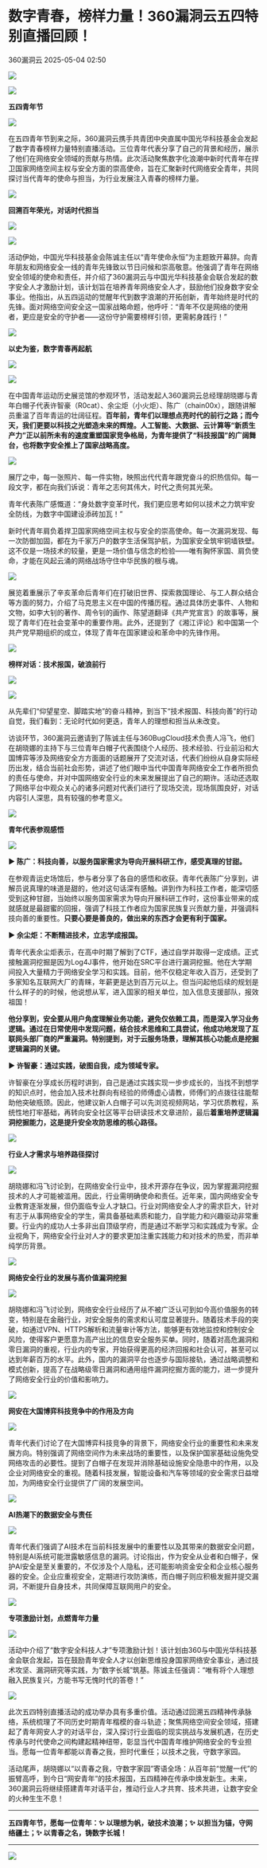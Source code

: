 #  数字青春，榜样力量！360漏洞云五四特别直播回顾！   
 360漏洞云   2025-05-04 02:50  
  
![](https://mmbiz.qpic.cn/mmbiz_gif/ibNDXshVhQuv4UFiaqdVdX9Ab806vwjS5WChwxv2FOOdic5RZFFmw6icSxiaz6OhJRE3zSTV9GhhmZNapLnianibxl6Lg/640?wx_fmt=gif "")  
  
![](https://mmecoa.qpic.cn/sz_mmecoa_png/GEQRwQFvibyLZDh9DAjl2UrCxrmX6F4ib29eGbn7QUKSnBFy72ToVfxaxibMhoQCuloLphfLMPUtF6LYhH6pQ3vTw/640?wx_fmt=png "")  
  
**五四青年节**  
  
![](https://mmecoa.qpic.cn/sz_mmecoa_png/GEQRwQFvibyLZDh9DAjl2UrCxrmX6F4ib2COTp4ibNb8zrMwOvrTvjpMNziaN34xNzUEJ1ianvDUgCLxzpIXIApsqVA/640?wx_fmt=png "")  
  
  
在五四青年节到来之际，360漏洞云携手共青团中央直属中国光华科技基金会发起了数字青春榜样力量特别直播活动。三位青年代表分享了自己的背景和经历，展示了他们在网络安全领域的贡献与热情。此次活动聚焦数字化浪潮中新时代青年在捍卫国家网络空间主权与安全方面的崇高使命，旨在汇聚新时代网络安全青年，共同探讨当代青年的使命与担当，为行业发展注入青春的榜样力量。  
  
  
![](https://mmecoa.qpic.cn/sz_mmecoa_png/GEQRwQFvibyLZDh9DAjl2UrCxrmX6F4ib2dmCPfjTaW05W8rmsSg9Jb9t2iab80cnR1jRAJnVmTWAm4q4PoG7LsIA/640?wx_fmt=png "")  
  
**回溯百年荣光，对话时代担当**  
  
![](https://mmecoa.qpic.cn/sz_mmecoa_png/GEQRwQFvibyLZDh9DAjl2UrCxrmX6F4ib2nA63bL3xYuYaRibib4T7FGTm9AyqvFq4PgYpVLAPCW5NaiaolgsOzQFRQ/640?wx_fmt=png "")  
  
  
  
![](https://mmecoa.qpic.cn/sz_mmecoa_png/GEQRwQFvibyLZDh9DAjl2UrCxrmX6F4ib2r8tqaCO9khR8JfOSkWdoiaqQejLIatUzCsEHgOTEpP03nsS8K7iaeeiaA/640?wx_fmt=png "")  
  
  
活动伊始，中国光华科技基金会陈诚主任以“青年使命永恒”为主题致开幕辞。向青年朋友和网络安全一线的青年先锋致以节日问候和崇高敬意。他强调了青年在网络安全领域的使命和责任，并介绍了360漏洞云与中国光华科技基金会联合发起的数字安全人才激励计划，该计划旨在培养青年网络安全人才，鼓励他们投身数字安全事业。他指出，从五四运动的觉醒年代到数字浪潮的开拓创新，青年始终是时代的先锋。面对网络空间安全这一国家战略命题，他呼吁：“青年不仅是网络的使用者，更应是安全的守护者——这份守护需要榜样引领，更需躬身践行！”  
  
  
![](https://mmecoa.qpic.cn/sz_mmecoa_png/GEQRwQFvibyLZDh9DAjl2UrCxrmX6F4ib2dmCPfjTaW05W8rmsSg9Jb9t2iab80cnR1jRAJnVmTWAm4q4PoG7LsIA/640?wx_fmt=png "")  
  
**以史为鉴，数字青春再起航**  
  
![](https://mmecoa.qpic.cn/sz_mmecoa_png/GEQRwQFvibyLZDh9DAjl2UrCxrmX6F4ib2nA63bL3xYuYaRibib4T7FGTm9AyqvFq4PgYpVLAPCW5NaiaolgsOzQFRQ/640?wx_fmt=png "")  
  
  
  
![](https://mmecoa.qpic.cn/sz_mmecoa_png/GEQRwQFvibyLZDh9DAjl2UrCxrmX6F4ib2qonziaY9XL2UPibe7R6pjWJa6lPkYqz8QP3O2JQepibRVoVZFCFhyukjw/640?wx_fmt=png "")  
  
  
在中国青年运动历史展览馆的参观环节，活动发起人360漏洞云总经理胡晓娜与青年白帽子代表许智豪（R0cat）、余尘炬（小火炬）、陈广（chain00x），跟随讲解员重温了百年青运的壮阔征程。**百年前，青年们以理想点亮时代的前行之路；而今天，我们更要以科技之光塑造未来的辉煌。人工智能、大数据、云计算等“新质生产力”正以前所未有的速度重塑国家竞争格局，为青年提供了“科技报国”的广阔舞台，也将数字安全推上了国家战略高度。**  
  
  
![](https://mmecoa.qpic.cn/sz_mmecoa_png/GEQRwQFvibyLZDh9DAjl2UrCxrmX6F4ib2Sj9c8WhcHBiahZSA2GZTHHP30MHO2wCxfibNgproYX9RLvU2ahFrEfoA/640?wx_fmt=png "")  
  
  
展厅之中，每一张照片、每一件实物，映照出代代青年跟党奋斗的炽热信仰。每一段文字，都在向我们诉说：青年之志何其伟大，时代之责何其光荣。  
  
青年代表陈广感慨道：“身处数字变革时代，我们更应思考如何以技术之力筑牢安全防线，为数字中国建设添砖加瓦！”  
  
  
新时代青年肩负着捍卫国家网络空间主权与安全的崇高使命。每一次漏洞发现、每一次防御加固，都在为千家万户的数字生活保驾护航，为国家安全筑牢铜墙铁壁。这不仅是一场技术的较量，更是一场价值与信念的检验——唯有胸怀家国、肩负使命，才能在风起云涌的网络战场守住中华民族的根与魂。  
  
  
![](https://mmecoa.qpic.cn/sz_mmecoa_jpg/GEQRwQFvibyLZDh9DAjl2UrCxrmX6F4ib2QrXibQFOHQkQV2jqurwS2XRdeFxHrQkDpxOfDl4AvsIJVZpY066tALA/640?wx_fmt=jpeg "")  
  
  
展览着重展示了辛亥革命后青年们在打破旧世界、探索救国理论、与工人群众结合等方面的努力，介绍了马克思主义在中国的传播历程。通过具体历史事件、人物和文物，如李大钊的著作、周令钊的画作、陈望道翻译《共产党宣言》的故事等，展现了青年们在社会变革中的重要作用。此外，还提到了《湘江评论》和中国第一个共产党早期组织的成立，体现了青年在国家建设和革命中的先锋作用。  
  
  
![](https://mmecoa.qpic.cn/sz_mmecoa_png/GEQRwQFvibyLZDh9DAjl2UrCxrmX6F4ib2dmCPfjTaW05W8rmsSg9Jb9t2iab80cnR1jRAJnVmTWAm4q4PoG7LsIA/640?wx_fmt=png "")  
  
**榜样对话：技术报国，破浪前行**  
  
![](https://mmecoa.qpic.cn/sz_mmecoa_png/GEQRwQFvibyLZDh9DAjl2UrCxrmX6F4ib2nA63bL3xYuYaRibib4T7FGTm9AyqvFq4PgYpVLAPCW5NaiaolgsOzQFRQ/640?wx_fmt=png "")  
  
  
  
![](https://mmecoa.qpic.cn/sz_mmecoa_png/GEQRwQFvibyLZDh9DAjl2UrCxrmX6F4ib2jOzKFuenIEALd7DHPCHHiazuOuNibUsTlGUtZ7ygicxRKpahT74nyUAHQ/640?wx_fmt=png "")  
  
  
从先辈们“仰望星空、脚踏实地”的奋斗精神，到当下“技术报国、科技向善”的行动自觉，我们看到：无论时代如何更迭，青年人的理想和担当从未改变。  
  
  
访谈环节，360漏洞云邀请到了陈诚主任与360BugCloud技术负责人冯飞，他们在胡晓娜的主持下与三位青年白帽子代表围绕个人经历、技术经验、行业前沿和大国博弈等涉及网络安全方方面面的话题展开了交流对话，代表们纷纷从自身实际经历出发，结合当前社会形势，讲述了他们眼中当代中国青年网络安全工作者所担负的责任与使命，并对中国网络安全行业的未来发展提出了自己的期许。活动还选取了网络平台中观众关心的诸多问题对代表们进行了现场交流，现场氛围良好，对话内容引人深思，具有较强的参考意义。  
  
  
![](https://mmecoa.qpic.cn/sz_mmecoa_png/GEQRwQFvibyLZDh9DAjl2UrCxrmX6F4ib29eGbn7QUKSnBFy72ToVfxaxibMhoQCuloLphfLMPUtF6LYhH6pQ3vTw/640?wx_fmt=png "")  
  
**青年代表参观感悟**  
  
![](https://mmecoa.qpic.cn/sz_mmecoa_png/GEQRwQFvibyLZDh9DAjl2UrCxrmX6F4ib2COTp4ibNb8zrMwOvrTvjpMNziaN34xNzUEJ1ianvDUgCLxzpIXIApsqVA/640?wx_fmt=png "")  
  
  
**▶ 陈广：科技向善，以服务国家需求为导向开展科研工作，感受真理的甘甜。**  
  
在参观青运史场馆后，参与者分享了各自的感悟和收获。青年代表陈广分享到，讲解员说真理的味道是甜的，他对这句话深有感触。讲到作为科技工作者，能深切感受到这种甘甜，当始终以服务国家需求为导向开展科研工作时，这份事业带来的成就感就是最甜蜜的回报，强调了科技工作者应为国家民族复兴贡献力量，并强调科技向善的重要性。**只要心要是善良的，做出来的东西才会更有利于国家。**  
  
  
**▶ 余尘炬：不断精进技术，立志学成报国。**  
  
青年代表余尘炬表示，在高中时期了解到了CTF，通过自学并取得一定成绩。正式接触漏洞挖掘是因为Log4J事件，他开始在SRC平台进行漏洞挖掘。他在大学期间投入大量精力于网络安全学习和实践。目前，他不仅稳定年收入百万，还受到了多家知名互联网大厂的青睐，年薪更是达到百万元以上。但当问起他后续的规划是什么样子的的时候，他说想从军，进入国家的相关单位，加入信息支援部队，报效祖国！  
  
**他分享到，安全要从用户角度理解业务功能，避免仅依赖工具，而是深入学习业务逻辑。通过在日常使用中发现问题，结合技术思维和工具尝试，他成功地发现了互联网头部厂商的严重漏洞。特别提到，对于云服务场景，理解其核心功能点是挖掘逻辑漏洞的关键。**  
  
  
**▶ 许智豪：通过实践，破图自我，成为领域专家。**  
  
许智豪在分享成长历程时讲到，自己是通过实践实现一步步成长的，当找不到想学的知识点时，他会加入技术社群向有经验的师傅虚心请教，师傅们的点拨往往能帮助他突破瓶颈。因此，他建议新人白帽子可以先浏览视频网站，学习优质教程，系统性地打牢基础，再转向安全社区等平台研读技术文章进阶，最后**着重培养逻辑漏洞挖掘能力，这是提升安全攻防思维的核心路径。**  
  
  
![](https://mmecoa.qpic.cn/sz_mmecoa_png/GEQRwQFvibyLZDh9DAjl2UrCxrmX6F4ib29eGbn7QUKSnBFy72ToVfxaxibMhoQCuloLphfLMPUtF6LYhH6pQ3vTw/640?wx_fmt=png "")  
  
**行业人才需求与培养路径探讨**  
  
![](https://mmecoa.qpic.cn/sz_mmecoa_png/GEQRwQFvibyLZDh9DAjl2UrCxrmX6F4ib2COTp4ibNb8zrMwOvrTvjpMNziaN34xNzUEJ1ianvDUgCLxzpIXIApsqVA/640?wx_fmt=png "")  
  
  
胡晓娜和冯飞讨论到，在网络安全行业中，技术开源存在争议，因为掌握漏洞挖掘技术的人才可能被滥用。因此，行业需明确使命和责任。近年来，国内网络安全专业教育逐渐发展，但仍面临专业人才缺口。行业对网络安全人才的需求巨大，针对有志于从事网络安全的学生，需具备基础素质和能力，自学能力和兴趣驱动非常重要。行业内的成功人士多非出自顶级学府，而是通过不断学习和实践成为专家。企业视角下，网络安全行业对人才的要求更加注重实践能力和对技术的热爱，而非单纯学历背景。  
  
  
![](https://mmecoa.qpic.cn/sz_mmecoa_png/GEQRwQFvibyLZDh9DAjl2UrCxrmX6F4ib29eGbn7QUKSnBFy72ToVfxaxibMhoQCuloLphfLMPUtF6LYhH6pQ3vTw/640?wx_fmt=png "")  
  
**网络安全行业的发展与高价值漏洞挖掘**  
  
![](https://mmecoa.qpic.cn/sz_mmecoa_png/GEQRwQFvibyLZDh9DAjl2UrCxrmX6F4ib2COTp4ibNb8zrMwOvrTvjpMNziaN34xNzUEJ1ianvDUgCLxzpIXIApsqVA/640?wx_fmt=png "")  
  
  
胡晓娜和冯飞讨论到，网络安全行业经历了从不被广泛认可到如今高价值服务的转变，特别是在金融行业，对安全服务的需求和认可度显著提升。随着技术手段的突破，如通过VPN、HTTPS解析和流量审计等方法，能够更有效地监控和控制安全风险，使得客户更愿意为高产出比的信息安全服务买单。同时，随着对高危漏洞和零日漏洞的重视，行业内的专家，开始获得更高的经济回报和社会认可，甚至可以达到年薪百万的水平。此外，国内的漏洞平台也逐步与国际接轨，通过战略调整和模式创新，提高了在战略级零日漏洞和通用组件漏洞挖掘方面的能力，进一步提升了网络安全行业的价值和影响力。  
  
  
![](https://mmecoa.qpic.cn/sz_mmecoa_png/GEQRwQFvibyLZDh9DAjl2UrCxrmX6F4ib29eGbn7QUKSnBFy72ToVfxaxibMhoQCuloLphfLMPUtF6LYhH6pQ3vTw/640?wx_fmt=png "")  
  
**网安在大国博弈科技竞争中的作用及方向**  
  
![](https://mmecoa.qpic.cn/sz_mmecoa_png/GEQRwQFvibyLZDh9DAjl2UrCxrmX6F4ib2COTp4ibNb8zrMwOvrTvjpMNziaN34xNzUEJ1ianvDUgCLxzpIXIApsqVA/640?wx_fmt=png "")  
  
  
青年代表们讨论了在大国博弈科技竞争的背景下，网络安全行业的重要性和未来发展方向。特别强调了网络空间作为未来战场的重要性，以及保护国家基础设施免受网络攻击的必要性。提到了白帽子在发现并消除基础设施安全隐患中的作用，以及企业对网络安全的重视。随着科技发展，智能设备和汽车等领域的安全需求日益增加，为网络安全行业提供了广阔的发展空间。  
  
  
![](https://mmecoa.qpic.cn/sz_mmecoa_png/GEQRwQFvibyLZDh9DAjl2UrCxrmX6F4ib29eGbn7QUKSnBFy72ToVfxaxibMhoQCuloLphfLMPUtF6LYhH6pQ3vTw/640?wx_fmt=png "")  
  
**AI热潮下的数据安全与责任**  
  
![](https://mmecoa.qpic.cn/sz_mmecoa_png/GEQRwQFvibyLZDh9DAjl2UrCxrmX6F4ib2COTp4ibNb8zrMwOvrTvjpMNziaN34xNzUEJ1ianvDUgCLxzpIXIApsqVA/640?wx_fmt=png "")  
  
  
青年代表们强调了AI技术在当前科技发展中的重要性以及其带来的数据安全问题，特别是AI系统可能泄露敏感信息的漏洞。讨论指出，作为安全从业者和白帽子，保护AI安全是至关重要的，不仅涉及个人隐私，还可能影响资金安全和企业核心服务器的安全。企业应重视安全，定期进行攻防演练，而白帽子则应积极发掘并提交漏洞，不断提升自身技术，共同保障互联网用户的安全。  
  
  
![](https://mmecoa.qpic.cn/sz_mmecoa_png/GEQRwQFvibyLZDh9DAjl2UrCxrmX6F4ib2dmCPfjTaW05W8rmsSg9Jb9t2iab80cnR1jRAJnVmTWAm4q4PoG7LsIA/640?wx_fmt=png "")  
  
**专项激励计划，点燃青年力量**  
  
![](https://mmecoa.qpic.cn/sz_mmecoa_png/GEQRwQFvibyLZDh9DAjl2UrCxrmX6F4ib2nA63bL3xYuYaRibib4T7FGTm9AyqvFq4PgYpVLAPCW5NaiaolgsOzQFRQ/640?wx_fmt=png "")  
  
  
  
活动中介绍了“数字安全科技人才”专项激励计划！该计划由360与中国光华科技基金会联合发起，旨在鼓励青年安全人才以创新思维投身国家网络安全事业，通过技术攻坚、漏洞研究等实践，为“数字长城”筑基。陈诚主任强调：“唯有将个人理想融入民族复兴，方能书写无愧时代的答卷！”  
  
  
![](https://mmecoa.qpic.cn/sz_mmecoa_png/GEQRwQFvibyLZDh9DAjl2UrCxrmX6F4ib2Fib4nvmR5obib0zibVEM7SZRWEDDp1d8OOYyoxWObwibibV7mbZbfKeetSQ/640?wx_fmt=png "")  
  
  
此次五四特别直播活动的成功举办具有多重价值。活动通过回溯五四精神传承脉络，系统梳理了不同历史时期青年楷模的奋斗轨迹；聚焦网络空间安全领域，搭建起了青年网安人才的对话平台，深入探讨行业面临的现实挑战与发展机遇，在历史传承与时代使命之间构建起精神纽带，彰显当代中国青年维护网络安全的专业担当。愿每一位青年都能以青春之我，担时代重任；以技术之我，守数字家园。  
  
  
活动尾声，胡晓娜以“以青春之我，守数字家园”寄语全场：从百年前“觉醒一代”的振臂高呼，到今日“网安青年”的技术报国，五四精神在传承中焕发新生。未来，360漏洞云将继续搭建青年对话平台，推动行业人才共育、技术共进，让数字安全的火种生生不息！  
  
****  
**五四青年节，愿每一位青年：✨ 以理想为帆，破技术浪潮；✨ 以担当为锚，守网络疆土；✨ 以青春之名，铸数字长城！**  
  
****  
![](https://mmbiz.qpic.cn/mmbiz_jpg/ibNDXshVhQuulpOBruNes9CBuKycVXzEPkYHqz1ic4ScC2vAAP4HIzbwvGyNJUA4oWMM82PtPL9YFURPxPdH6OTg/640?wx_fmt=jpeg "")  
  
  

